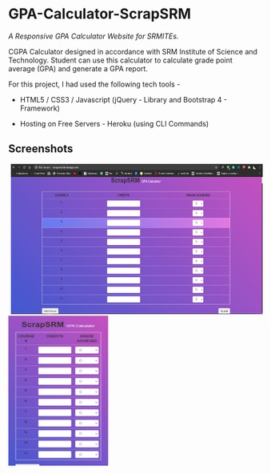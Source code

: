 # GPA-Calculator-ScrapSRM

_A Responsive GPA Calculator Website for SRMITEs._  

CGPA Calculator designed in accordance with SRM Institute of Science and Technology. Student can use this calculator to calculate grade point average (GPA) and generate a GPA report.

For this project, I had used the following tech tools - 

- HTML5 / CSS3 / Javascript (jQuery - Library and Bootstrap 4 - Framework)

- Hosting on Free Servers - Heroku (using CLI Commands)  


## Screenshots  

<img src="screenshots/desktop-view.JPG" height="300" width="600" hspace="5"><img src="screenshots/mobile-view.JPG" height="300" width="200">
